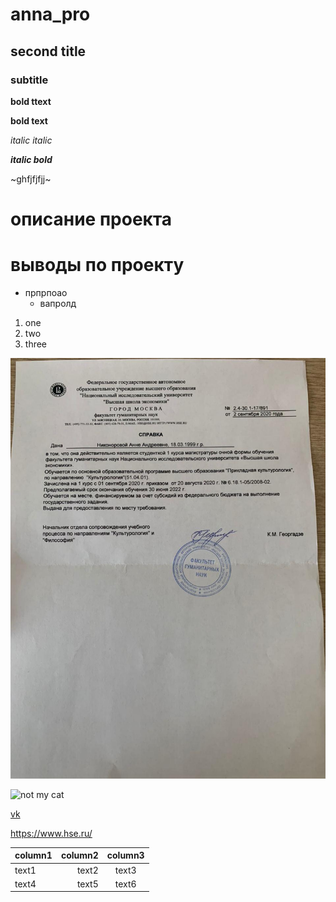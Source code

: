 # anna_pro

## second title

### subtitle

**bold ttext**

__bold text__

*italic* _italic_

**_italic bold_**

~ghfjfjfjj~

# описание проекта

# выводы по проекту

* прпрпоао
  - вапролд
  
1. one
2. two
3. three

![image is here](photo_2020-09-09_13-06-17.jpg)

![not my cat](https://i.ytimg.com/vi/lkQ0LDx9jHs/maxresdefault.jpg)

[vk](https://www.hse.ru/)

https://www.hse.ru/

column1 | column2 | column3
:---- | ----: | :----:
text1 | text2 | text3
text4 |text5 | text6
